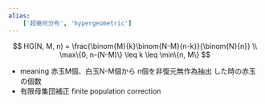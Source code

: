 ```yaml
---
alias:
    ['超幾何分布', 'hypergeometric']
---
```

$$ HG(N, M, n) = \frac{\binom{M}{k}\binom{N-M}{n-k}}{\binom{N}{n}} \\ \max\{0, n-(N-M)\} \leq k \leq \min\{n, M\} $$
- meaning
    赤玉M個、白玉N-M個から
    n個を非復元無作為抽出
    した時の赤玉の個数
- 有限母集団補正 finite population correction